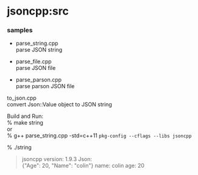 jsoncpp:src
===============


### samples
- parse_string.cpp <br/>
parse JSON string <br/>

- parse_file.cpp <br/>
parse JSON file <br/>

- parse_parson.cpp <br/>
parse parson JSON file <br/>

to_json.cpp <br/>
convert  Json::Value object to JSON string <br/>


Build and Run:  <br/>
% make string <br/>
or <br/>
% g++ parse_string.cpp -std=c++11 `pkg-config --cflags --libs jsoncpp` <br/>

% ./string <br/>
> jsoncpp version: 1.9.3 
> Json:  
> {"Age": 20, "Name": "colin"} 
> name: colin 
> age: 20 

